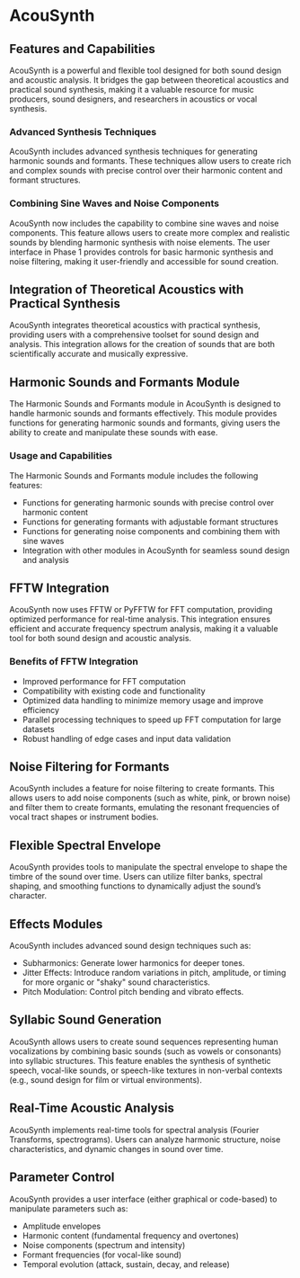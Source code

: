 # AcouSynth

## Features and Capabilities

AcouSynth is a powerful and flexible tool designed for both sound design and acoustic analysis. It bridges the gap between theoretical acoustics and practical sound synthesis, making it a valuable resource for music producers, sound designers, and researchers in acoustics or vocal synthesis.

### Advanced Synthesis Techniques

AcouSynth includes advanced synthesis techniques for generating harmonic sounds and formants. These techniques allow users to create rich and complex sounds with precise control over their harmonic content and formant structures.

### Combining Sine Waves and Noise Components

AcouSynth now includes the capability to combine sine waves and noise components. This feature allows users to create more complex and realistic sounds by blending harmonic synthesis with noise elements. The user interface in Phase 1 provides controls for basic harmonic synthesis and noise filtering, making it user-friendly and accessible for sound creation.

## Integration of Theoretical Acoustics with Practical Synthesis

AcouSynth integrates theoretical acoustics with practical synthesis, providing users with a comprehensive toolset for sound design and analysis. This integration allows for the creation of sounds that are both scientifically accurate and musically expressive.

## Harmonic Sounds and Formants Module

The Harmonic Sounds and Formants module in AcouSynth is designed to handle harmonic sounds and formants effectively. This module provides functions for generating harmonic sounds and formants, giving users the ability to create and manipulate these sounds with ease.

### Usage and Capabilities

The Harmonic Sounds and Formants module includes the following features:
- Functions for generating harmonic sounds with precise control over harmonic content
- Functions for generating formants with adjustable formant structures
- Functions for generating noise components and combining them with sine waves
- Integration with other modules in AcouSynth for seamless sound design and analysis

## FFTW Integration

AcouSynth now uses FFTW or PyFFTW for FFT computation, providing optimized performance for real-time analysis. This integration ensures efficient and accurate frequency spectrum analysis, making it a valuable tool for both sound design and acoustic analysis.

### Benefits of FFTW Integration

- Improved performance for FFT computation
- Compatibility with existing code and functionality
- Optimized data handling to minimize memory usage and improve efficiency
- Parallel processing techniques to speed up FFT computation for large datasets
- Robust handling of edge cases and input data validation

## Noise Filtering for Formants

AcouSynth includes a feature for noise filtering to create formants. This allows users to add noise components (such as white, pink, or brown noise) and filter them to create formants, emulating the resonant frequencies of vocal tract shapes or instrument bodies.

## Flexible Spectral Envelope

AcouSynth provides tools to manipulate the spectral envelope to shape the timbre of the sound over time. Users can utilize filter banks, spectral shaping, and smoothing functions to dynamically adjust the sound’s character.

## Effects Modules

AcouSynth includes advanced sound design techniques such as:
- Subharmonics: Generate lower harmonics for deeper tones.
- Jitter Effects: Introduce random variations in pitch, amplitude, or timing for more organic or "shaky" sound characteristics.
- Pitch Modulation: Control pitch bending and vibrato effects.

## Syllabic Sound Generation

AcouSynth allows users to create sound sequences representing human vocalizations by combining basic sounds (such as vowels or consonants) into syllabic structures. This feature enables the synthesis of synthetic speech, vocal-like sounds, or speech-like textures in non-verbal contexts (e.g., sound design for film or virtual environments).

## Real-Time Acoustic Analysis

AcouSynth implements real-time tools for spectral analysis (Fourier Transforms, spectrograms). Users can analyze harmonic structure, noise characteristics, and dynamic changes in sound over time.

## Parameter Control

AcouSynth provides a user interface (either graphical or code-based) to manipulate parameters such as:
- Amplitude envelopes
- Harmonic content (fundamental frequency and overtones)
- Noise components (spectrum and intensity)
- Formant frequencies (for vocal-like sound)
- Temporal evolution (attack, sustain, decay, and release)
